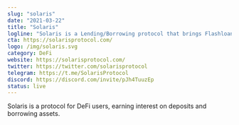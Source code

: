 ```yaml
---
slug: "solaris"
date: "2021-03-22"
title: "Solaris"
logline: "Solaris is a Lending/Borrowing protocol that brings Flashloans to Solana blockchain (inspired by Aave and Compound)."
cta: https://solarisprotocol.com/
logo: /img/solaris.svg
category: DeFi
website: https://solarisprotocol.com/
twitter: https://twitter.com/solarisprotocol
telegram: https://t.me/SolarisProtocol
discord: https://discord.com/invite/pJh4TuuzEp
status: live
---
```


Solaris is a protocol for DeFi users, earning interest on deposits and borrowing assets.

